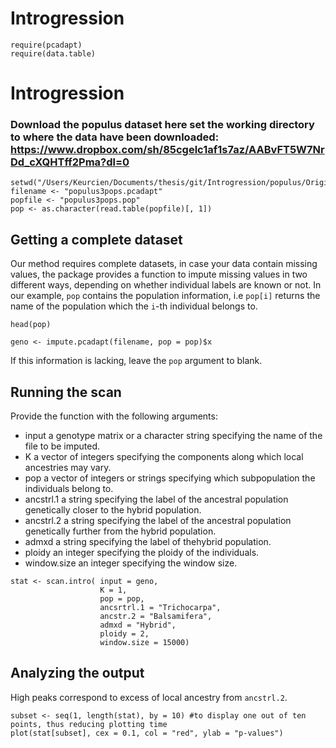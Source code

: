 # Introgression

```{r}
require(pcadapt)
require(data.table)
```

# Introgression

### Download the populus dataset here set the working directory to where the data have been downloaded: https://www.dropbox.com/sh/85cgelc1af1s7az/AABvFT5W7NrDd_cXQHTff2Pma?dl=0


```{r}
setwd("/Users/Keurcien/Documents/thesis/git/Introgression/populus/Original_data_set_ch6_12_15/")
filename <- "populus3pops.pcadapt" 
popfile <- "populus3pops.pop" 
pop <- as.character(read.table(popfile)[, 1]) 
```

## Getting a complete dataset

Our method requires complete datasets, in case your data contain missing values, the package provides a function to impute missing values in two different ways, depending on whether individual labels are known or not.
In our example, `pop` contains the population information, i.e `pop[i]` returns the name of the population which the `i`-th individual belongs to. 

```{r}
head(pop)
```

```{r, echo=FALSE}
geno <- impute.pcadapt(filename, pop = pop)$x
```

If this information is lacking, leave the `pop` argument to blank.

## Running the scan

Provide the function with the following arguments:

- input a genotype matrix or a character string specifying the name of the file to be imputed.
- K a vector of integers specifying the components along which local ancestries may vary.
- pop a vector of integers or strings specifying which subpopulation the individuals belong to.
- ancstrl.1 a string specifying the label of the ancestral population genetically closer to the hybrid population.
- ancstrl.2 a string specifying the label of the ancestral population genetically further from the hybrid population.
- admxd a string specifying the label of thehybrid population.
- ploidy an integer specifying the ploidy of the individuals.
- window.size an integer specifying the window size.

```{r, echo=FALSE}
stat <- scan.intro( input = geno, 
                    K = 1, 
                    pop = pop, 
                    ancsrtrl.1 = "Trichocarpa", 
                    ancstr.2 = "Balsamifera", 
                    admxd = "Hybrid", 
                    ploidy = 2, 
                    window.size = 15000)
```

## Analyzing the output

High peaks correspond to excess of local ancestry from `ancstrl.2`.

```{r, echo=FALSE}
subset <- seq(1, length(stat), by = 10) #to display one out of ten points, thus reducing plotting time
plot(stat[subset], cex = 0.1, col = "red", ylab = "p-values")
```